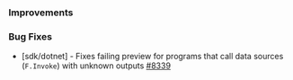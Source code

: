 ### Improvements


### Bug Fixes

- [sdk/dotnet] - Fixes failing preview for programs that call data
  sources (`F.Invoke`) with unknown outputs
  [#8339](https://github.com/pulumi/pulumi/pull/8339)

